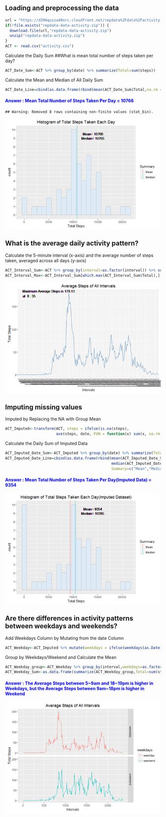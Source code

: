 Loading and preprocessing the data
----------------------------------

``` r
url = "https://d396qusza40orc.cloudfront.net/repdata%2Fdata%2Factivity.zip"
if(!file.exists("repdata-data-activity.zip")) {
  download.file(url,"repdata-data-activity.zip")
  unzip("repdata-data-activity.zip")
}
ACT <- read.csv("activity.csv")
```

Calculate the Daily Sum \#\#What is mean total number of steps taken per day?

``` r
ACT_Date_Sum<-ACT %>% group_by(date) %>% summarize(Total=sum(steps))
```

Calculate the Mean and Median of All Daily Sum

``` r
ACT_Date_Line=cbind(as.data.frame(rbind(mean(ACT_Date_Sum$Total,na.rm = T),median(ACT_Date_Sum$Total,na.rm = T))),Summary=c("Mean","Median"))
```

#### <span style="color:blue">Answer : Mean Total Number of Steps Taken Per Day = 10766</span>

    ## Warning: Removed 8 rows containing non-finite values (stat_bin).

![](PA1_template_files/figure-markdown_github/unnamed-chunk-5-1.png)<!-- -->

What is the average daily activity pattern?
-------------------------------------------

Calculate the 5-minute interval (x-axis) and the average number of steps taken, averaged across all days (y-axis)

``` r
ACT_Interval_Sum<-ACT %>% group_by(interval=as.factor(interval)) %>% summarize(Total=sum(steps,na.rm=T)/length(date))
ACT_Interval_Max<-ACT_Interval_Sum[which.max(ACT_Interval_Sum$Total),]
```

![](PA1_template_files/figure-markdown_github/unnamed-chunk-7-1.png)<!-- -->

Imputing missing values
-----------------------

Imputed by Replacing the NA with Group Mean

``` r
ACT_Imputed<-transform(ACT, steps = ifelse(is.na(steps), 
                       ave(steps, date, FUN = function(x) sum(x, na.rm = TRUE)/288), steps))
```

Calculate the Daily Sum of Imputed Data

``` r
ACT_Imputed_Date_Sum<-ACT_Imputed %>% group_by(date) %>% summarize(Total=sum(steps))
ACT_Imputed_Date_Line=cbind(as.data.frame(rbind(mean(ACT_Imputed_Date_Sum$Total,na.rm = T),
                                                median(ACT_Imputed_Date_Sum$Total,na.rm = T))),
                                                Summary=c("Mean","Median"))
```

#### <span style="color:blue">Answer : Mean Total Number of Steps Taken Per Day(Imputed Data) = 9354</span>

![](PA1_template_files/figure-markdown_github/unnamed-chunk-10-1.png)<!-- -->

Are there differences in activity patterns between weekdays and weekends?
-------------------------------------------------------------------------

Add Weekdays Column by Mutating from the date Column

``` r
ACT_Weekday<-ACT_Imputed %>% mutate(weekdays = ifelse(weekdays(as.Date(date))=="Saturday"|weekdays(as.Date(date))=="Sunday","weekend","weekday"))
```

Group by Weekdays/Weekend and Calculate the Mean

``` r
ACT_Weekday_group<-ACT_Weekday %>% group_by(interval,weekdays=as.factor(ACT_Weekday$weekdays))
ACT_Weekday_Sum<-as.data.frame(summarize(ACT_Weekday_group,Total=sum(steps)/length(date)))
```

#### <span style="color:blue">Answer : The Average Steps between 5~9am and 18~19pm is higher in Weekdays, but the Average Steps between 9am~18pm is higher in Weekend</span>

![](PA1_template_files/figure-markdown_github/unnamed-chunk-13-1.png)<!-- -->
